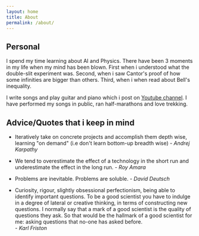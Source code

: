 ```yaml
---
layout: home
title: About
permalink: /about/
---
```


## Personal
I spend my time learning about AI and Physics. There have been 3 moments in my life when my mind has been blown. First when i understood what the double-slit experiment was. Second, when i saw Cantor's proof of how some infinities are bigger than others. Third, when i when read about Bell's inequality.

I write songs and play guitar and piano which i post on [Youtube channel](https://www.youtube.com/channel/UC4uGvM9OhH8Ij-i7XolDXSg). I have performed my songs in public, ran half-marathons and love trekking.

## Advice/Quotes that i keep in mind
* Iteratively take on concrete projects and accomplish them depth wise, learning "on demand" (i.e don't learn bottom-up breadth wise)
                                        - _Andrej Karpathy_
* We tend to overestimate the effect of a technology in the short run and underestimate the effect in the long run.
                                        - _Roy Amara_
* Problems are inevitable. Problems are soluble.
                                        - _David Deutsch_

* Curiosity, rigour, slightly obsessional perfectionism, being able to identify important questions. To be a good scientist you have to indulge in a degree of lateral or creative thinking, in terms of constructing new questions. I normally say that a mark of a good scientist is the quality of questions they ask. So that would be the hallmark of a good scientist for me: asking questions that no-one has asked before.   
                                        - _Karl Friston_
                                     
